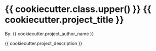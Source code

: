 # {{ cookiecutter.class.upper() }} {{ cookiecutter.project_title }} 

By: {{ cookiecutter.project_author_name }}

{{ cookiecutter.project_description }}